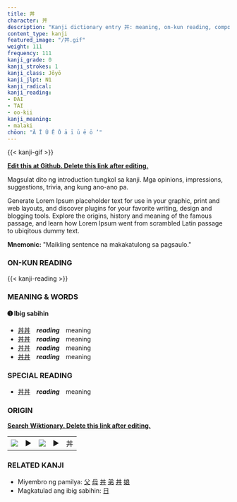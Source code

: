 ```yaml
---
title: 丼
character: 丼
description: "Kanji dictionary entry 丼: meaning, on-kun reading, compounds, origin, related kanji"
content_type: kanji
featured_image: "/丼.gif"
weight: 111
frequency: 111
kanji_grade: 0
kanji_strokes: 1
kanji_class: Jōyō
kanji_jlpt: N1
kanji_radical: 
kanji_reading: 
- DAI
- TAI
- oo-kii
kanji_meaning:
- malaki
chōon: "Ā Ī Ū Ē Ō ā ī ū ē ō ’"
---
```

[//]: # (Don't edit the line below. Kanji animated GIF code is automatically generated.)
{{< kanji-gif >}}

[//]: # (Edit below this line.)

**[Edit this at Github. Delete this link after editing.](https://github.com/tim0g/tim/tree/main/content/kanji/丼/index.md)**

Magsulat dito ng introduction tungkol sa kanji. Mga opinions, impressions, suggestions, trivia, ang kung ano-ano pa.

Generate Lorem Ipsum placeholder text for use in your graphic, print and web layouts, and discover plugins for your favorite writing, design and blogging tools. Explore the origins, history and meaning of the famous passage, and learn how Lorem Ipsum went from scrambled Latin passage to ubiqitous dummy text.
 
**Mnemonic:** "Maikling sentence na makakatulong sa pagsaulo."

### ON-KUN READING

[//]: # (Don't edit the line below. ON-KUN READING code is automatically generated.)
{{< kanji-reading >}}

### MEANING & WORDS

#### ➊ **Ibig sabihin**
  - [丼](../丼)[丼](../丼)　***reading***　meaning
  - [丼](../丼)[丼](../丼)　***reading***　meaning
  - [丼](../丼)[丼](../丼)　***reading***　meaning
  - [丼](../丼)[丼](../丼)　***reading***　meaning

### SPECIAL READING
  - [丼](../丼)[丼](../丼)　***reading***　meaning

### ORIGIN

**[Search Wiktionary. Delete this link after editing.](https://wiktionary.org/wiki/丼)**
<table class="kanji-table"><tr><td>
<img src="60px-丼-bronze.svg.png">
</td><td>▶</td><td>
<img src="60px-丼-oracle.svg.png">
</td><td>▶</td>
<td class="kanji-origin">丼</td>
</tr></table>

### RELATED KANJI
- Miyembro ng pamilya: [父](../父) [母](../母) [丼](../丼) [弟](../弟) [丼](../丼) [娘](../娘)
- Magkatulad ang ibig sabihin: [日](../日)
